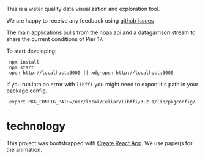 This is a water quality data visualization and exploration tool.

We are happy to receive any feedback using [github issues][]

The main applications pulls from the noaa api and a datagarrison stream to share the current conditions of Pier 17.

To start developing:

     npm install
     npm start
     open http://localhost:3000 || xdg-open http://localhost:3000
     
If you run into an error with `libffi` you might need to export it's path in your package config. 

     export PKG_CONFIG_PATH=/usr/local/Cellar/libffi/3.2.1/lib/pkgconfig/

# technology

This project was bootstrapped with [Create React App](https://github.com/facebook/create-react-app).
We use paperjs for the animation.


[github issues]: https://github.com/reaktor/pluspool-led/issues
